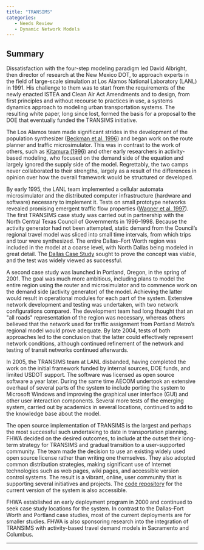 ```yaml
---
title: "TRANSIMS"
categories:
   - Needs Review
   - Dynamic Network Models
---
```


Summary
-------

Dissatisfaction with the four-step modeling paradigm led David Albright, then director of research at the New Mexico DOT, to approach experts in the field of large-scale simulation at Los Alamos National Laboratory (LANL) in 1991. His challenge to them was to start from the requirements of the newly enacted ISTEA and Clean Air Act Amendments and to design, from first principles and without recourse to practices in use, a systems dynamics approach to modeling urban transportation systems. The resulting white paper, long since lost, formed the basis for a proposal to the DOE that eventually funded the TRANSIMS initiative.

The Los Alamos team made significant strides in the development of the population synthesizer ([Beckman et al. 1996](https://www.sciencedirect.com/science/article/pii/0965856496000043)) and began work on the route planner and traffic microsimulator. This was in contrast to the work of others, such as [Kitamura (1996)](http://media.tmiponline.org/clearinghouse/abtf/kitamura.pdf) and other early researchers in activity-based modeling, who focused on the demand side of the equation and largely ignored the supply side of the model. Regrettably, the two camps never collaborated to their strengths, largely as a result of the differences in opinion over how the overall framework would be structured or developed.

By early 1995, the LANL team implemented a cellular automata microsimulator and the distributed computer infrastructure (hardware and software) necessary to implement it. Tests on small prototype networks revealed promising emergent traffic flow properties ([Wagner et al. 1997](https://www.sciencedirect.com/science/article/pii/S0378437196003081?np=y)). The first TRANSIMS case study was carried out in partnership with the North Central Texas Council of Governments in 1996–1998. Because the activity generator had not been attempted, static demand from the Council’s regional travel model was sliced into small time intervals, from which trips and tour were synthesized. The entire Dallas–Fort Worth region was included in the model at a coarse level, with North Dallas being modeled in great detail. The [Dallas Case Study](Dallas_Case_Study) sought to prove the concept was viable, and the test was widely viewed as successful.

A second case study was launched in Portland, Oregon, in the spring of 2001. The goal was much more ambitious, including plans to model the entire region using the router and microsimulator and to commence work on the demand side (activity generator) of the model. Achieving the latter would result in operational modules for each part of the system. Extensive network development and testing was undertaken, with two network configurations compared. The development team had long thought that an "all roads" representation of the region was necessary, whereas others believed that the network used for traffic assignment from Portland Metro’s regional model would prove adequate. By late 2004, tests of both approaches led to the conclusion that the latter could effectively represent network conditions, although continued refinement of the network and testing of transit networks continued afterwards.

In 2005, the TRANSIMS team at LANL disbanded, having completed the work on the initial framework funded by internal sources, DOE funds, and limited USDOT support. The software was licensed as open source software a year later. During the same time AECOM undertook an extensive overhaul of several parts of the system to include porting the system to Microsoft Windows and improving the graphical user interface (GUI) and other user interaction components. Several more tests of the emerging system, carried out by academics in several locations, continued to add to the knowledge base about the model.

The open source implementation of TRANSIMS is the largest and perhaps the most successful such undertaking to date in transportation planning. FHWA decided on the desired outcomes, to include at the outset their long-term strategy for TRANSIMS and gradual transition to a user-supported community. The team made the decision to use an existing widely used open source license rather than writing one themselves. They also adopted common distribution strategies, making significant use of Internet technologies such as web pages, wiki pages, and accessible version control systems. The result is a vibrant, online, user community that is supporting several initiatives and projects. The [code repository](https://code.google.com/p/transims/) for the current version of the system is also accessible.

FHWA established an early deployment program in 2000 and continued to seek case study locations for the system. In contrast to the Dallas–Fort Worth and Portland case studies, most of the current deployments are for smaller studies. FHWA is also sponsoring research into the integration of TRANSIMS with activity-based travel demand models in Sacramento and Columbus.

------------------------------------------------------------------------

